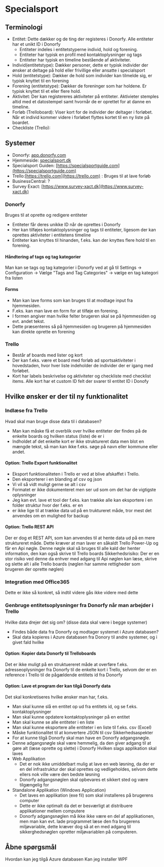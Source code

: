 # Specialsport

## Terminologi
* Entitet: Dette dækker og de ting der registeres i Donorfy. Alle entiteter har et unikt ID i Donorfy
  * Entiteter indeles i entitetstyperne individ, hold og forening.
  * Entiteter har typisk en profil med kontaktoplysninger og tags
  * Entiteter har typisk en timeline bestående af aktiviteter.
* Individ(entitetstype): Dækker personer, dette er typisk individer der ønsker at deltage på hold eller frivillige eller ansatte i specialsport
* Hold (entitetstype): Dækker de hold som individer kan tilmelde sig, er typisk knyttet til en forening
* Forening (entitetstype): Dækker de foreninger som har holdene. Er typisk knyttet til et eller flere hold.
* Aktivitet: Der kan registereres aktiviteter på entiteter. Aktivieter stemples altid med et datostempel samt hvornår de er oprettet for at danne en timeline.
* Forløb (Trelloboard): Viser kort for de individer der deltager i forløbet. Når et individ kommer videre i forløbet flyttes kortet til en ny liste på boardet.
* Checkliste (Trello):

## Systemer
* Donorfy: [app.donorfy.com](https://app.donorfy.com)
* Hjemmeside: [specialsport.dk](https://specialsport.dk)
* Specialsport Guiden: [https://specialsportguide.com](https://specialsportguide.com)
* Trello:[https://trello.com](https://trello.com) : Bruges til at lave forløb
* BusinessCentral: ?
* Survey Exact: [https://www.survey-xact.dk](https://www.survey-xact.dk)

### Donorfy
Bruges til at oprette og redigere entiteter
* Entiteter får deres unikke ID når de oprettes i Donorfy
* Her kan tilføjes kontaktoplysninger og tags til entiteter, ligesom der kan oprettes aktiviteter i entitetens timeline
* Entiteter kan knyttes til hinanden, f.eks. kan der knyttes flere hold til en forening.

#### Håndtering af tags og tag kategorier
Man kan se tags og tag kategorier i Donorfy ved at gå til Settings -> Configuration -> Vælge "Tags and Tag Categories" -> vælge en tag kategori fra listen

#### Forms
* Man kan lave forms som kan bruges til at modtage input fra hjemmesiden.
* F.eks. kan man lave en form for at tilføje en forening. 
* I formen angiver man hvilke felter brugeren skal se på hjemmesiden og evt. andet tekst. 
* Dette præsenteres så på hjemmesiden og brugeren på hjemmesiden kan direkte oprette en forening

### Trello
* Består af boards med lister og kort
* Der kan f.eks. være et board med forløb ad sportsaktiviteter i hovedstaden, hvor hver liste indeholder de individer der er igang med forløbet.
* Kort har labels beskrivelse og aktiviteter og checkliste med checklist items. Alle kort har et custom ID felt der svarer til entitet ID i Donofy




## Hvilke ønsker er der til ny funktionalitet

### Indlæse fra Trello
Hvad skal man bruge disse data til i databasen?
* Man kan måske få et overblik over hvilke entiteter der findes på de enkelte boards og hvilken status (liste) de er i
* Indholdet af det enkelte kort er ikke struktureret data men blot en mængde tekst, så man kan ikke f.eks. søge på navn eller kommune eller andet.
#### Option: Trello Export funktionalitet
* Eksport funktionaliteten i Trello er ved at blive afskaffet i Trello.
* Den eksporterer i en blanding af csv og json
* Vi vil så vidt muligt gerne se alt i csv
* Formatet er ikke dokumenteret men ser ud som om det har de vigtigste oplysninger
* Jeg kan evt. lave et tool der f.eks. kan trække alle  kan eksportere i en folder struktur hvor der f.eks. er en 
*  er ikke lige til at trække data ud på en truktureret måde, tror mest det anvendes om en mulighed for backup
#### Option: Trello REST API
Der er dog et REST API, som kan anvendes til at hente data ud på en mere struktureret måde. Dette kræver at man laver en såkaldt Trello Power-Up og får en Api nøgle.
Denne nøgle skal så bruges til alle kald der henter information, den kan også skrive til Trello boards
Sikkerhedsrisiko: Der er en stor risiko ved denne da enhver med adgang til Api nøglen kan læse, skrive og slette alt i alle Trello boards (nøglen har samme rettigheder som brugeren der oprette nøglen)

### Integration med Office365
Dette er ikke så konkret, så indtil videre gås ikke videre med dette

### Genbruge entitetsoplysninger fra Donorfy når man arbejder i Trello
Hvilke data drejer det sig om? (disse data skal være i begge systemer)
* Findes både data fra Donorfy og modtager systemet i Azure databasen?
* Skal data kopieres i Azure databasen fra Donory til andre systemer, og i givet fald hvilke

#### Option: Kopier data Donorfy til Trelloboards
Det er ikke muligt på en struktuereret måde at overføre f.eks. adresseoplysninger fra Donorfy til de enkelte kort i Trello, selvom der er en reference i Trello til de pågældende entitets id fra Donorfy

#### Option: Lave et program der kan tilgå Donorfy data
Det skal konkretiseres hvilke ønsker man har, f.eks.
* Man skal kunne slå en entitet op ud fra entitets id, og se f.eks. kontaktoplysninger
* Man skal kunne opdatere kontaktoplysninger på en entitet
* Man skal kunne se alle entiteter i en liste
* Man skal kunne eksportere alle entiteter i en liste til f.eks. csv (Excel)
* Måske funktionalitet til at konvertere JSON til csv
Sikkerhedsaspekter
* For at kunne tilgå Donorfy skal man have en Donorfy adgangsnøgle.
* Denne adgangsnøgle skal være hemmelig, da den giver adgang til at gøre alt (læse oprette og slette) i Donorfy
Hvilken slags applikation skal laves
* Web Applikation
  * Det er nok ikke umiddelbart mulig at lave en web løsning, da der er en del infrastruktur der skal oprettes og vedligeholdes, selvom dette ellers nok ville være den bedste løsning
  * Donorfy adgangsnøglen skal opbevares et sikkert sted og være tilgængelig for 
* Standalone Applikation (Windows Application)
  * Det laves en applikation (exe fil) som skal installeres på brugerens computer
  * Dette er ikke optimalt da det er besværligt at distribuere applikationer mellem computere
  * Donorfy adgangsnøglen må ikke ikke være en del af applikationen, men man kan evt. lade programmet læse den fra brugerens miljøvariable, dette kræver dog så at en med adgang til sikkerghedsnøglen opretter miljøvariablen på computeren.

## Åbne spørgsmål
Hvordan kan jeg tilgå Azure databasen
Kan jeg installer WPF


